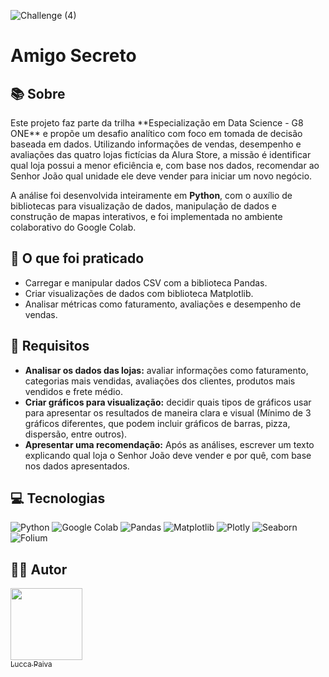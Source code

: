 ![Challenge (4)](https://github.com/user-attachments/assets/f5af95f7-551a-476e-be93-2dbcf2f56680)

# Amigo Secreto
<h2>📚 Sobre</h2>
Este projeto faz parte da trilha **Especialização em Data Science - G8 ONE** e propõe um desafio analítico com foco em tomada de decisão baseada em dados. Utilizando informações de vendas, desempenho e avaliações das quatro lojas fictícias da Alura Store, a missão é identificar qual loja possui a menor eficiência e, com base nos dados, recomendar ao Senhor João qual unidade ele deve vender para iniciar um novo negócio.

A análise foi desenvolvida inteiramente em **Python**, com o auxílio de bibliotecas para visualização de dados, manipulação de dados e construção de mapas interativos, e foi implementada no ambiente colaborativo do Google Colab.

<h2>📱 O que foi praticado</h2>

+ Carregar e manipular dados CSV com a biblioteca Pandas.
+ Criar visualizações de dados com biblioteca Matplotlib.
+ Analisar métricas como faturamento, avaliações e desempenho de vendas.

<h2>📄 Requisitos</h2>

+ **Analisar os dados das lojas:** avaliar informações como faturamento, categorias mais vendidas, avaliações dos clientes, produtos mais vendidos e frete médio.
+ **Criar gráficos para visualização:** decidir quais tipos de gráficos usar para apresentar os resultados de maneira clara e visual (Mínimo de 3 gráficos diferentes, que podem incluir gráficos de barras, pizza, dispersão, entre outros).
+ **Apresentar uma recomendação:** Após as análises, escrever um texto explicando qual loja o Senhor João deve vender e por quê, com base nos dados apresentados.

<h2>💻 Tecnologias</h2>

![Python](https://img.shields.io/badge/python-%2314354C.svg?style=for-the-badge&logo=python&logoColor=white)
![Google Colab](https://img.shields.io/badge/Google%20Colab-F9AB00?style=for-the-badge&logo=googlecolab&logoColor=white)
![Pandas](https://img.shields.io/badge/Pandas-150458?style=for-the-badge&logo=pandas&logoColor=white)
![Matplotlib](https://img.shields.io/badge/Matplotlib-0064a5?style=for-the-badge&logo=matplotlib&logoColor=white)
![Plotly](https://img.shields.io/badge/Plotly-3f4f75?style=for-the-badge&logo=plotly&logoColor=white)
![Seaborn](https://img.shields.io/badge/Seaborn-2b7489?style=for-the-badge&logo=seaborn&logoColor=white)
![Folium](https://img.shields.io/badge/Folium-77B829?style=for-the-badge&logo=leaflet&logoColor=white)


<h2>👨‍💻 Autor</h2>

[<img loading="lazy" src="https://github.com/paiva4599.png" width="115"><br><sub>Lucca Paiva</sub>](https://github.com/paiva4599)
